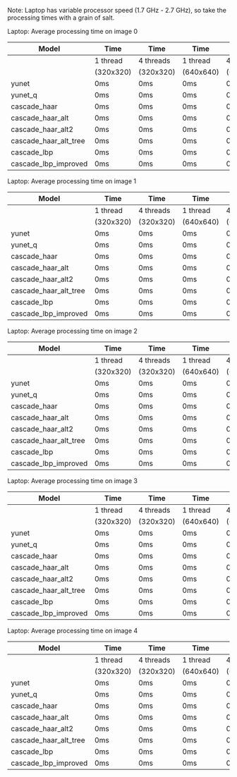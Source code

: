 Note: Laptop has variable processor speed (1.7 GHz - 2.7 GHz), so take the processing times with a grain of salt.

Laptop: Average processing time on image 0

|Model | Time | Time | Time | Time |
|-------------|--------|----------|--------|--------|
|    | 1 thread |4 threads|1 thread |4 threads |
|    | (320x320)| (320x320)|(640x640)|(640x640)|
|yunet  | 0ms | 0ms | 0ms | 0ms |
|yunet_q  | 0ms | 0ms | 0ms | 0ms |
|cascade_haar  | 0ms | 0ms | 0ms | 0ms |
|cascade_haar_alt  | 0ms | 0ms | 0ms | 0ms |
|cascade_haar_alt2  | 0ms | 0ms | 0ms | 0ms |
|cascade_haar_alt_tree  | 0ms | 0ms | 0ms | 0ms |
|cascade_lbp  | 0ms | 0ms | 0ms | 0ms |
|cascade_lbp_improved  | 0ms | 0ms | 0ms | 0ms |

Laptop: Average processing time on image 1

|Model | Time | Time | Time | Time |
|-------------|--------|----------|--------|--------|
|    | 1 thread |4 threads|1 thread |4 threads |
|    | (320x320)| (320x320)|(640x640)|(640x640)|
|yunet  | 0ms | 0ms | 0ms | 0ms |
|yunet_q  | 0ms | 0ms | 0ms | 0ms |
|cascade_haar  | 0ms | 0ms | 0ms | 0ms |
|cascade_haar_alt  | 0ms | 0ms | 0ms | 0ms |
|cascade_haar_alt2  | 0ms | 0ms | 0ms | 0ms |
|cascade_haar_alt_tree  | 0ms | 0ms | 0ms | 0ms |
|cascade_lbp  | 0ms | 0ms | 0ms | 0ms |
|cascade_lbp_improved  | 0ms | 0ms | 0ms | 0ms |

Laptop: Average processing time on image 2

|Model | Time | Time | Time | Time |
|-------------|--------|----------|--------|--------|
|    | 1 thread |4 threads|1 thread |4 threads |
|    | (320x320)| (320x320)|(640x640)|(640x640)|
|yunet  | 0ms | 0ms | 0ms | 0ms |
|yunet_q  | 0ms | 0ms | 0ms | 0ms |
|cascade_haar  | 0ms | 0ms | 0ms | 0ms |
|cascade_haar_alt  | 0ms | 0ms | 0ms | 0ms |
|cascade_haar_alt2  | 0ms | 0ms | 0ms | 0ms |
|cascade_haar_alt_tree  | 0ms | 0ms | 0ms | 0ms |
|cascade_lbp  | 0ms | 0ms | 0ms | 0ms |
|cascade_lbp_improved  | 0ms | 0ms | 0ms | 0ms |

Laptop: Average processing time on image 3

|Model | Time | Time | Time | Time |
|-------------|--------|----------|--------|--------|
|    | 1 thread |4 threads|1 thread |4 threads |
|    | (320x320)| (320x320)|(640x640)|(640x640)|
|yunet  | 0ms | 0ms | 0ms | 0ms |
|yunet_q  | 0ms | 0ms | 0ms | 0ms |
|cascade_haar  | 0ms | 0ms | 0ms | 0ms |
|cascade_haar_alt  | 0ms | 0ms | 0ms | 0ms |
|cascade_haar_alt2  | 0ms | 0ms | 0ms | 0ms |
|cascade_haar_alt_tree  | 0ms | 0ms | 0ms | 0ms |
|cascade_lbp  | 0ms | 0ms | 0ms | 0ms |
|cascade_lbp_improved  | 0ms | 0ms | 0ms | 0ms |

Laptop: Average processing time on image 4

|Model | Time | Time | Time | Time |
|-------------|--------|----------|--------|--------|
|    | 1 thread |4 threads|1 thread |4 threads |
|    | (320x320)| (320x320)|(640x640)|(640x640)|
|yunet  | 0ms | 0ms | 0ms | 0ms |
|yunet_q  | 0ms | 0ms | 0ms | 0ms |
|cascade_haar  | 0ms | 0ms | 0ms | 0ms |
|cascade_haar_alt  | 0ms | 0ms | 0ms | 0ms |
|cascade_haar_alt2  | 0ms | 0ms | 0ms | 0ms |
|cascade_haar_alt_tree  | 0ms | 0ms | 0ms | 0ms |
|cascade_lbp  | 0ms | 0ms | 0ms | 0ms |
|cascade_lbp_improved  | 0ms | 0ms | 0ms | 0ms |
